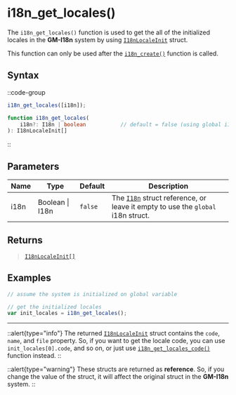 # i18n_get_locales()

The `i18n_get_locales()` function is used to get the all of the initialized locales in the **GM-I18n** system by using [`I18nLocaleInit`](/v1/api-reference/constructors#i18nlocaleinit) struct.

This function can only be used after the [`i18n_create()`](/v1/api-reference/functions/i18n-create) function is called.

## Syntax

::code-group
```js [Usage]
i18n_get_locales([i18n]);
```

```ts [Signature]
function i18n_get_locales(
    i18n?: I18n | boolean           // default = false (using global i18n struct)
): I18nLocaleInit[]
```
::

## Parameters

| Name        | Type              | Default      | Description |
|-------------|-------------------|--------------|-------------|
| i18n        | Boolean \| I18n | `false`      | The [`I18n`](/v1/api-reference/functions/i18n-create) struct reference, or leave it empty to use the `global` i18n struct. |

## Returns

> [`I18nLocaleInit[]`](/v1/api-reference/constructors#i18nlocaleinit)

## Examples

```js [Create Event]
// assume the system is initialized on global variable

// get the initialized locales
var init_locales = i18n_get_locales();
```

---

::alert{type="info"}
The returned [`I18nLocaleInit`](/v1/api-reference/constructors#i18nlocaleinit) struct contains the `code`, `name`, and `file` property. So, if you want to get the locale code, you can use `init_locales[0].code`, and so on, or just use [`i18n_get_locales_code()`](/v1/api-reference/functions/i18n-get-locales-code) function instead.
::

::alert{type="warning"}
These structs are returned as **reference**. So, if you change the value of the struct, it will affect the original struct in the **GM-I18n** system.
::
